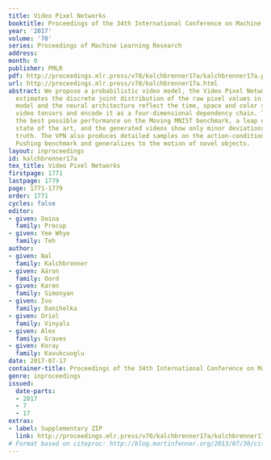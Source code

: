 ```yaml
---
title: Video Pixel Networks
booktitle: Proceedings of the 34th International Conference on Machine Learning
year: '2017'
volume: '70'
series: Proceedings of Machine Learning Research
address: 
month: 0
publisher: PMLR
pdf: http://proceedings.mlr.press/v70/kalchbrenner17a/kalchbrenner17a.pdf
url: http://proceedings.mlr.press/v70/kalchbrenner17a.html
abstract: We propose a probabilistic video model, the Video Pixel Network (VPN), that
  estimates the discrete joint distribution of the raw pixel values in a video. The
  model and the neural architecture reflect the time, space and color structure of
  video tensors and encode it as a four-dimensional dependency chain. The VPN approaches
  the best possible performance on the Moving MNIST benchmark, a leap over the previous
  state of the art, and the generated videos show only minor deviations from the ground
  truth. The VPN also produces detailed samples on the action-conditional Robotic
  Pushing benchmark and generalizes to the motion of novel objects.
layout: inproceedings
id: kalchbrenner17a
tex_title: Video Pixel Networks
firstpage: 1771
lastpage: 1779
page: 1771-1779
order: 1771
cycles: false
editor:
- given: Doina
  family: Precup
- given: Yee Whye
  family: Teh
author:
- given: Nal
  family: Kalchbrenner
- given: Aäron
  family: Oord
- given: Karen
  family: Simonyan
- given: Ivo
  family: Danihelka
- given: Oriol
  family: Vinyals
- given: Alex
  family: Graves
- given: Koray
  family: Kavukcuoglu
date: 2017-07-17
container-title: Proceedings of the 34th International Conference on Machine Learning
genre: inproceedings
issued:
  date-parts:
  - 2017
  - 7
  - 17
extras:
- label: Supplementary ZIP
  link: http://proceedings.mlr.press/v70/kalchbrenner17a/kalchbrenner17a-supp.zip
# Format based on citeproc: http://blog.martinfenner.org/2013/07/30/citeproc-yaml-for-bibliographies/
---
```

